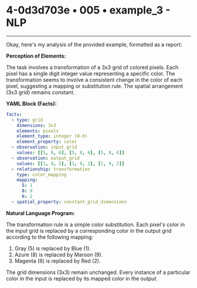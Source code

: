 # 4-0d3d703e • 005 • example_3 - NLP

---
Okay, here's my analysis of the provided example, formatted as a report:

**Perception of Elements:**

The task involves a transformation of a 3x3 grid of colored pixels. Each pixel has a single digit integer value representing a specific color. The transformation seems to involve a consistent change in the color of each pixel, suggesting a mapping or substitution rule. The spatial arrangement (3x3 grid) remains constant.

**YAML Block (Facts):**



```yaml
facts:
  - type: grid
    dimensions: 3x3
    elements: pixels
    element_type: integer (0-9)
    element_property: color
  - observation: input_grid
    values: [[5, 8, 6], [5, 8, 6], [5, 8, 6]]
  - observation: output_grid
    values: [[1, 9, 2], [1, 9, 2], [1, 9, 2]]
  - relationship: transformation
    type: color_mapping
    mapping:
      5: 1
      8: 9
      6: 2
  - spatial_property: constant_grid_dimensions
```



**Natural Language Program:**

The transformation rule is a simple color substitution.  Each pixel's color in the input grid is replaced by a corresponding color in the output grid according to the following mapping:

1.  Gray (5) is replaced by Blue (1).
2.  Azure (8) is replaced by Maroon (9).
3.  Magenta (6) is replaced by Red (2).

The grid dimensions (3x3) remain unchanged. Every instance of a particular color in the input is replaced by its mapped color in the output.


